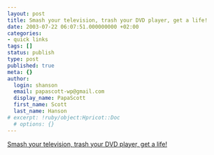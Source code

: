 ```yaml
---
layout: post
title: Smash your television, trash your DVD player, get a life!
date: 2003-07-22 06:07:51.000000000 +02:00
categories:
- quick links
tags: []
status: publish
type: post
published: true
meta: {}
author:
  login: shanson
  email: papascott-wp@gmail.com
  display_name: PapaScott
  first_name: Scott
  last_name: Hanson
# excerpt: !ruby/object:Hpricot::Doc
  # options: {}
---
```

<p><a title="I didn't catch that, let me turn the sound down so you can repeat it" href="http://dunne.dyn.dhs.org/~paul/weblog/2003/07/20030721.html#Profit_Protection">Smash your television, trash your DVD player, get a life!</a></p>
